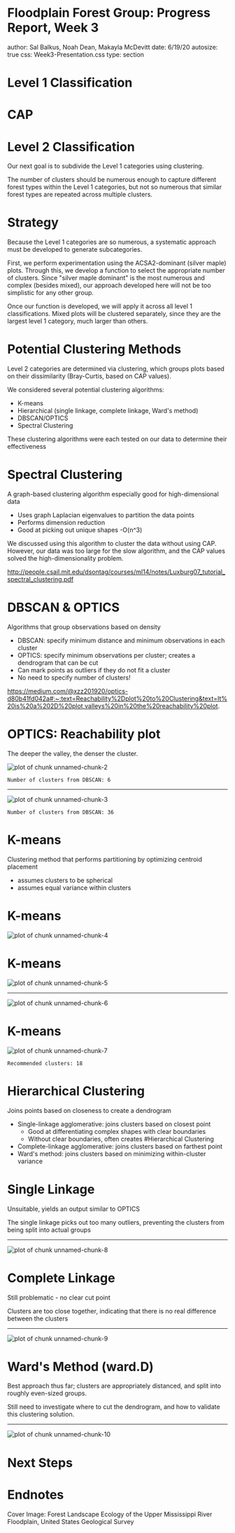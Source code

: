 Floodplain Forest Group: Progress Report, Week 3
========================================================
author: Sal Balkus, Noah Dean, Makayla McDevitt 
date: 6/19/20
autosize: true
css: Week3-Presentation.css
type: section



Level 1 Classification
========================================================






CAP
========================================================



Level 2 Classification
========================================================

Our next goal is to subdivide the Level 1 categories using clustering.

The number of clusters should be numerous enough to capture different forest types within the Level 1 categories, but not so numerous that similar forest types are repeated across multiple clusters.



Strategy
========================================================
Because the Level 1 categories are so numerous, a systematic approach must be developed to generate subcategories.

First, we perform experimentation using the ACSA2-dominant (silver maple) plots. Through this, we develop a function to select the appropriate number of clusters. Since "silver maple dominant" is the most numerous and complex (besides mixed), our approach developed here will not be too simplistic for any other group.

Once our function is developed, we will apply it across all level 1 classifications. Mixed plots will be clustered separately, since they are the largest level 1 category, much larger than others.



Potential Clustering Methods
========================================================
Level 2 categories are determined via clustering, which groups plots based on their dissimilarity (Bray-Curtis, based on CAP values).

We considered several potential clustering algorithms:
- K-means
- Hierarchical (single linkage, complete linkage, Ward's method)
- DBSCAN/OPTICS
- Spectral Clustering

These clustering algorithms were each tested on our data to determine their effectiveness


Spectral Clustering
========================================================
A graph-based clustering algorithm especially good for high-dimensional data
- Uses graph Laplacian eigenvalues to partition the data points
- Performs dimension reduction
- Good at picking out unique shapes
-O(n^3)

We discussed using this algorithm to cluster the data without using CAP. However, our data was too large for the slow algorithm, and the CAP values solved the high-dimensionality problem.

http://people.csail.mit.edu/dsontag/courses/ml14/notes/Luxburg07_tutorial_spectral_clustering.pdf


DBSCAN & OPTICS
========================================================
Algorithms that group observations based on density
- DBSCAN: specify minimum distance and minimum observations in each cluster
- OPTICS: specify minimum observations per cluster; creates a dendrogram that can be cut
- Can mark points as outliers if they do not fit a cluster
- No need to specify number of clusters!

https://medium.com/@xzz201920/optics-d80b41fd042a#:~:text=Reachability%2Dplot%20to%20Clustering&text=It%20is%20a%202D%20plot,valleys%20in%20the%20reachability%20plot.




OPTICS: Reachability plot
========================================================

The deeper the valley, the denser the cluster.

![plot of chunk unnamed-chunk-2](Week3-Presentation-figure/unnamed-chunk-2-1.png)

```
Number of clusters from DBSCAN: 6
```

***

![plot of chunk unnamed-chunk-3](Week3-Presentation-figure/unnamed-chunk-3-1.png)

```
Number of clusters from DBSCAN: 36
```

K-means
========================================================
Clustering method that performs partitioning by optimizing centroid placement
- assumes clusters to be spherical
- assumes equal variance within clusters


K-means
========================================================

![plot of chunk unnamed-chunk-4](Week3-Presentation-figure/unnamed-chunk-4-1.png)

K-means
========================================================

![plot of chunk unnamed-chunk-5](Week3-Presentation-figure/unnamed-chunk-5-1.png)

***

![plot of chunk unnamed-chunk-6](Week3-Presentation-figure/unnamed-chunk-6-1.png)

K-means
========================================================
![plot of chunk unnamed-chunk-7](Week3-Presentation-figure/unnamed-chunk-7-1.png)

```
Recommended clusters: 18
```

Hierarchical Clustering
========================================================
Joins points based on closeness to create a dendrogram
- Single-linkage agglomerative: joins clusters based on closest point
  - Good at differentiating complex shapes with clear boundaries
  - Without clear boundaries, often creates #Hierarchical Clustering
- Complete-linkage agglomerative: joins clusters based on farthest point
- Ward's method: joins clusters based on minimizing within-cluster variance

Single Linkage
========================================================
Unsuitable, yields an output similar to OPTICS

The single linkage picks out too many outliers, preventing the clusters from being split into actual groups

***

![plot of chunk unnamed-chunk-8](Week3-Presentation-figure/unnamed-chunk-8-1.png)

Complete Linkage
========================================================

Still problematic - no clear cut point

Clusters are too close together, indicating that there is no real difference between the clusters

***

![plot of chunk unnamed-chunk-9](Week3-Presentation-figure/unnamed-chunk-9-1.png)

Ward's Method (ward.D)
========================================================

Best approach thus far; clusters are appropriately distanced, and split into roughly even-sized groups.

Still need to investigate where to cut the dendrogram, and how to validate this clustering solution.

***

![plot of chunk unnamed-chunk-10](Week3-Presentation-figure/unnamed-chunk-10-1.png)


Next Steps
========================================================


Endnotes
========================================================

Cover Image: Forest Landscape Ecology of the Upper Mississippi River Floodplain, United States Geological Survey

